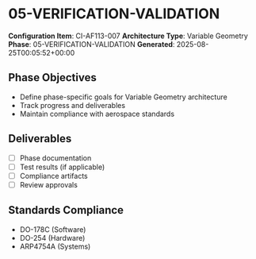# 05-VERIFICATION-VALIDATION

**Configuration Item**: CI-AF113-007
**Architecture Type**: Variable Geometry
**Phase**: 05-VERIFICATION-VALIDATION
**Generated**: 2025-08-25T00:05:52+00:00

## Phase Objectives
- Define phase-specific goals for Variable Geometry architecture
- Track progress and deliverables
- Maintain compliance with aerospace standards

## Deliverables
- [ ] Phase documentation
- [ ] Test results (if applicable)
- [ ] Compliance artifacts
- [ ] Review approvals

## Standards Compliance
- DO-178C (Software)
- DO-254 (Hardware)
- ARP4754A (Systems)
